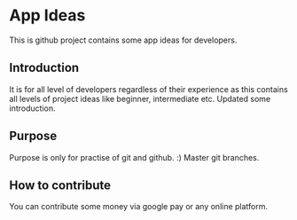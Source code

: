 # App Ideas
This is github project contains some app ideas for developers.

## Introduction
It is for all level of developers regardless of their experience as this contains all levels of project ideas like beginner, intermediate etc.
Updated some introduction.

## Purpose
Purpose is only for practise of git and github. :)
Master git branches.

## How to contribute
You can contribute some money via google pay or any online platform.